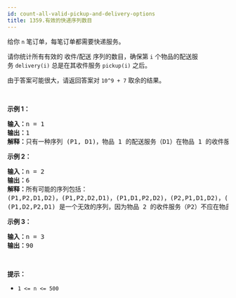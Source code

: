 ```yaml
---
id: count-all-valid-pickup-and-delivery-options
title: 1359.有效的快递序列数目
---
```

给你 <code>n</code> 笔订单，每笔订单都需要快递服务。

请你统计所有有效的 收件/配送 序列的数目，确保第 <code>i</code> 个物品的配送服务 <code>delivery(i)</code> 总是在其收件服务 <code>pickup(i)</code> 之后。

由于答案可能很大，请返回答案对 <code>10^9 + 7</code> 取余的结果。

 

**示例 1：**


<pre><strong>输入：</strong>n = 1<br/><strong>输出：</strong>1<br/><strong>解释：</strong>只有一种序列 (P1, D1)，物品 1 的配送服务（D1）在物品 1 的收件服务（P1）后。<br/></pre>

**示例 2：**


<pre><strong>输入：</strong>n = 2<br/><strong>输出：</strong>6<br/><strong>解释：</strong>所有可能的序列包括：<br/>(P1,P2,D1,D2)，(P1,P2,D2,D1)，(P1,D1,P2,D2)，(P2,P1,D1,D2)，(P2,P1,D2,D1) 和 (P2,D2,P1,D1)。<br/>(P1,D2,P2,D1) 是一个无效的序列，因为物品 2 的收件服务（P2）不应在物品 2 的配送服务（D2）之后。<br/></pre>

**示例 3：**


<pre><strong>输入：</strong>n = 3<br/><strong>输出：</strong>90<br/></pre>

 

**提示：**


- <code>1 &lt;= n &lt;= 500</code>
